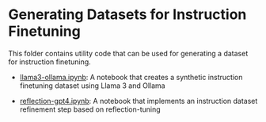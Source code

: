 # Generating Datasets for Instruction Finetuning

This folder contains utility code that can be used for generating a dataset for instruction finetuning.

- [llama3-ollama.ipynb](llama3-ollama.ipynb): A notebook that creates a synthetic instruction finetuning dataset using Llama 3 and Ollama

- [reflection-gpt4.ipynb](reflection-gpt4.ipynb): A notebook that implements an instruction dataset refinement step based on reflection-tuning
